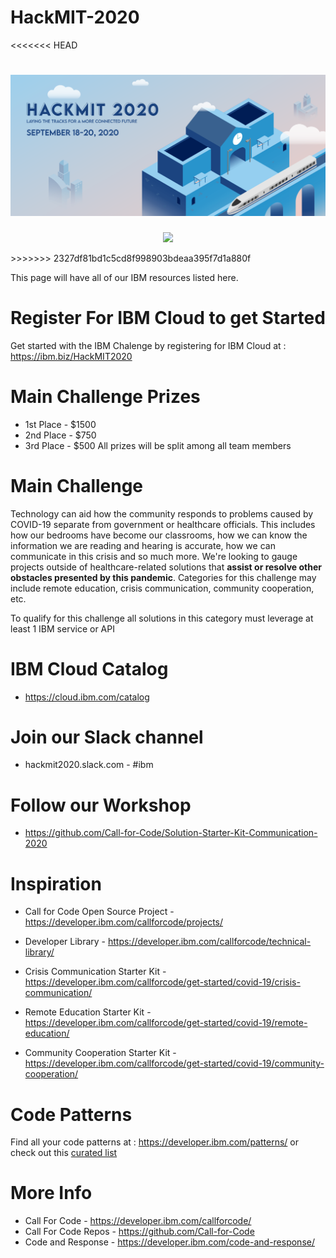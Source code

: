 # HackMIT-2020

<<<<<<< HEAD
<!-- <p align="center">
  <img width="800" src="https://github.com/IBM/HackMIT-2020/blob/master/Screen%20Shot%202020-09-16%20at%204.53.44%20PM.png">
</p> -->

![](./images/img1.png)
=======
<p align="center">
  <img width="800" src="hhttps://github.com/IBM/HackMIT-2020/blob/master/images/img1.png">
</p>
>>>>>>> 2327df81bd1c5cd8f998903bdeaa395f7d1a880f

This page will have all of our IBM resources listed here.

# Register For IBM Cloud to get Started
Get started with the IBM Chalenge by registering for IBM Cloud at :  
https://ibm.biz/HackMIT2020

# Main Challenge Prizes
* 1st Place - $1500
* 2nd Place - $750
* 3rd Place - $500
All prizes will be split among all team members 

# Main Challenge
Technology can aid how the community responds to problems caused by COVID-19 separate from government or healthcare officials. This includes how our bedrooms have become our classrooms, how we can know the information we are reading and hearing is accurate, how we can communicate in this crisis and so much more. We're looking to gauge projects outside of healthcare-related solutions that **assist or resolve other obstacles presented by this pandemic**. Categories for this challenge may include remote education, crisis communication, community cooperation, etc. 

To qualify for this challenge all solutions in this category must leverage at least 1 IBM service or API
  
# IBM Cloud Catalog
* https://cloud.ibm.com/catalog

# Join our Slack channel
* hackmit2020.slack.com - #ibm

# Follow our Workshop 
* https://github.com/Call-for-Code/Solution-Starter-Kit-Communication-2020

# Inspiration 
* Call for Code Open Source Project - https://developer.ibm.com/callforcode/projects/

* Developer Library - https://developer.ibm.com/callforcode/technical-library/ 

* Crisis Communication Starter Kit - https://developer.ibm.com/callforcode/get-started/covid-19/crisis-communication/

* Remote Education Starter Kit - https://developer.ibm.com/callforcode/get-started/covid-19/remote-education/ 

* Community Cooperation Starter Kit - https://developer.ibm.com/callforcode/get-started/covid-19/community-cooperation/


# Code Patterns
Find all your code patterns at :  https://developer.ibm.com/patterns/
or check out this [curated list](https://github.com/IBM/HackMIT-2020/blob/master/Codepatterns.md)

# More Info
* Call For Code - https://developer.ibm.com/callforcode/
* Call For Code Repos - https://github.com/Call-for-Code 
* Code and Response - https://developer.ibm.com/code-and-response/
